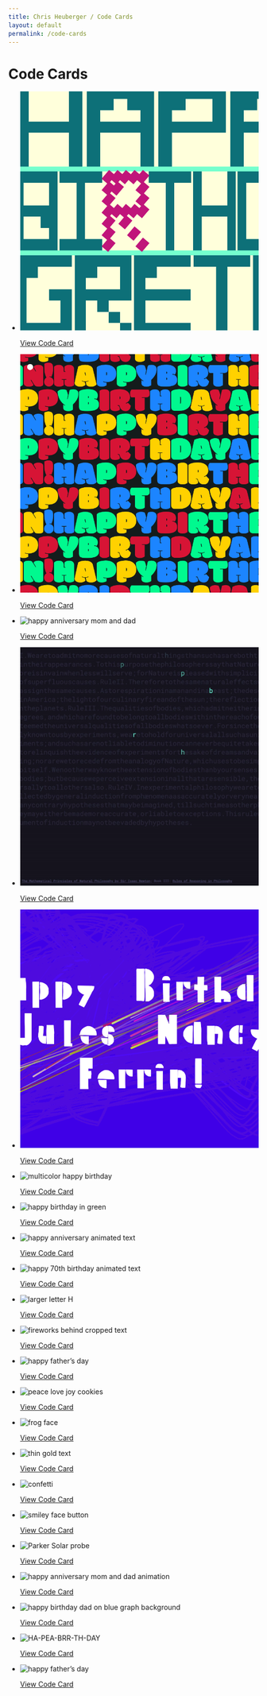 ```yaml
---
title: Chris Heuberger / Code Cards
layout: default
permalink: /code-cards
---
```


<div class="main-content">

  <h1 class="page-title">Code Cards</h1>

  <section class="list-wrapper">
    <ul class="list-mc">
      <li class="list-mc__item">
        <img class="list-mc__img" src="assets/img/code-cards/greta-bday-2021.png" alt="happy birthday Greta" loading="lazy">
        <div class="list-mc__text">
          <p class="list-mc__resources with-just-btn"><a class="btn" href="https://codepen.io/ChrisBup/live/abwmEze" target="_blank" rel="noopener">View Code Card</a></p>
        </div>
      </li>
      <li class="list-mc__item">
        <img class="list-mc__img" src="assets/img/code-cards/ann-bday-2021.png" alt="happy birthday repeated" loading="lazy">
        <div class="list-mc__text">
          <p class="list-mc__resources with-just-btn"><a class="btn" href="https://codepen.io/ChrisBup/live/zYzBKOY" target="_blank" rel="noopener">View Code Card</a></p>
        </div>
      </li>
      <li class="list-mc__item">
        <img class="list-mc__img" src="assets/img/code-cards/anniversary-2021.gif" alt="happy anniversary mom and dad" loading="lazy">
        <div class="list-mc__text">
          <p class="list-mc__resources with-just-btn"><a class="btn" href="https://codepen.io/ChrisBup/live/ZEJzZZB" target="_blank" rel="noopener">View Code Card</a></p>
        </div>
      </li>
      <li class="list-mc__item">
        <img class="list-mc__img" src="assets/img/code-cards/dad-bday-2021.gif" alt="wall of text with letters highlighted" loading="lazy">
        <div class="list-mc__text">
          <p class="list-mc__resources with-just-btn"><a class="btn" href="https://codepen.io/ChrisBup/live/GREaZRN" target="_blank" rel="noopener">View Code Card</a></p>
        </div>
      </li>
      <li class="list-mc__item">
        <img class="list-mc__img" src="assets/img/code-cards/jules-bday-2021.png" alt="happy birthday Jules Nancy Ferrin" loading="lazy">
        <div class="list-mc__text">
          <p class="list-mc__resources with-just-btn"><a class="btn" href="https://codepen.io/ChrisBup/pen/ZEKNEmg" target="_blank" rel="noopener">View Code Card</a></p>
        </div>
      </li>
      <li class="list-mc__item">
        <img class="list-mc__img" src="assets/img/code-cards/greta-bday-2020.gif" alt="multicolor happy birthday" loading="lazy">
        <div class="list-mc__text">
          <p class="list-mc__resources with-just-btn"><a class="btn" href="https://codepen.io/ChrisBup/live/zYBNJWa" target="_blank" rel="noopener">View Code Card</a></p>
        </div>
      </li>
      <li class="list-mc__item">
        <img class="list-mc__img" src="assets/img/code-cards/ann-bday-2020.png" alt="happy birthday in green" loading="lazy">
        <div class="list-mc__text">
          <p class="list-mc__resources with-just-btn"><a class="btn" href="https://codepen.io/ChrisBup/live/gOaZEad" target="_blank" rel="noopener">View Code Card</a></p>
        </div>
      </li>
      <li class="list-mc__item">
        <img class="list-mc__img" src="assets/img/code-cards/anniversary-2020.gif" alt="happy anniversary animated text" loading="lazy">
        <div class="list-mc__text">
          <p class="list-mc__resources with-just-btn"><a class="btn" href="https://parents-anniversary-codecard-2020.glitch.me/" target="_blank" rel="noopener">View Code Card</a></p>
        </div>
      </li>
      <li class="list-mc__item">
        <img class="list-mc__img" src="assets/img/code-cards/dad-bday-2020.gif" alt="happy 70th birthday animated text" loading="lazy">
        <div class="list-mc__text">
          <p class="list-mc__resources with-just-btn"><a class="btn" href="https://dads-birthday-codecard-2020.glitch.me/" target="_blank" rel="noopener">View Code Card</a></p>
        </div>
      </li>
      <li class="list-mc__item">
        <img class="list-mc__img" src="assets/img/code-cards/jules-bday-2020.png" alt="larger letter H" loading="lazy">
        <div class="list-mc__text">
          <p class="list-mc__resources with-just-btn"><a class="btn" href="https://codepen.io/ChrisBup/live/ZEWWPmB" target="_blank" rel="noopener">View Code Card</a></p>
        </div>
      </li>
      <li class="list-mc__item">
        <img class="list-mc__img" src="assets/img/code-cards/anthony-bday-2020.gif" alt="fireworks behind cropped text" loading="lazy">
        <div class="list-mc__text">
          <p class="list-mc__resources with-just-btn"><a class="btn" href="https://codepen.io/ChrisBup/live/PoPKjab" target="_blank" rel="noopener">View Code Card</a></p>
        </div>
      </li>
      <li class="list-mc__item">
        <img class="list-mc__img" src="assets/img/code-cards/fathers-day-2020.png" alt="happy father’s day" loading="lazy">
        <div class="list-mc__text">
          <p class="list-mc__resources with-just-btn"><a class="btn" href="https://codepen.io/ChrisBup/live/qBbrPgm" target="_blank" rel="noopener">View Code Card</a></p>
        </div>
      </li>
      <li class="list-mc__item">
        <img class="list-mc__img" src="assets/img/code-cards/holiday-2019.png" alt="peace love joy cookies" loading="lazy">
        <div class="list-mc__text">
          <p class="list-mc__resources with-just-btn"><a class="btn" href="https://codepen.io/ChrisBup/live/gObmPxa" target="_blank" rel="noopener">View Code Card</a></p>
        </div>
      </li>
      <li class="list-mc__item">
        <img class="list-mc__img" src="assets/img/code-cards/greta-bday-2019.png" alt="frog face" loading="lazy">
        <div class="list-mc__text">
          <p class="list-mc__resources with-just-btn"><a class="btn" href="https://gretas-birthday-codecard-2019.glitch.me/" target="_blank" rel="noopener">View Code Card</a></p>
        </div>
      </li>
      <li class="list-mc__item">
        <img class="list-mc__img" src="assets/img/code-cards/ann-bday-2019.png" alt="thin gold text" loading="lazy">
        <div class="list-mc__text">
          <p class="list-mc__resources with-just-btn"><a class="btn" href="https://anns-birthday-codecard-2019.glitch.me/" target="_blank" rel="noopener">View Code Card</a></p>
        </div>
      </li>
      <li class="list-mc__item">
        <img class="list-mc__img" src="assets/img/code-cards/anniversary-2019.png" alt="confetti" loading="lazy">
        <div class="list-mc__text">
          <p class="list-mc__resources with-just-btn"><a class="btn" href="https://parents-anniversary-codecard-2019.glitch.me/" target="_blank" rel="noopener">View Code Card</a></p>
        </div>
      </li>
      <li class="list-mc__item">
        <img class="list-mc__img" src="assets/img/code-cards/jules-bday-2019.png" alt="smiley face button" loading="lazy">
        <div class="list-mc__text">
          <p class="list-mc__resources with-just-btn"><a class="btn" href="https://codepen.io/ChrisBup/live/xoyKwG" target="_blank" rel="noopener">View Code Card</a></p>
        </div>
      </li>
      <li class="list-mc__item">
        <img class="list-mc__img" src="assets/img/code-cards/gretas-bday-2018.png" alt="Parker Solar probe" loading="lazy">
        <div class="list-mc__text">
          <p class="list-mc__resources with-just-btn"><a class="btn" href="https://codepen.io/ChrisBup/live/WaqvQR" target="_blank" rel="noopener">View Code Card</a></p>
        </div>
      </li>
      <li class="list-mc__item">
        <img class="list-mc__img list-mc__img-border" src="assets/img/code-cards/anniversary-2018.gif" alt="happy anniversary mom and dad animation" loading="lazy">
        <div class="list-mc__text">
          <p class="list-mc__resources with-just-btn"><a class="btn" href="https://codepen.io/ChrisBup/live/QZvymK" target="_blank" rel="noopener">View Code Card</a></p>
        </div>
      </li>
      <li class="list-mc__item">
        <img class="list-mc__img" src="assets/img/code-cards/dad-bday-2018.png" alt="happy birthday dad on blue graph background" loading="lazy">
        <div class="list-mc__text">
          <p class="list-mc__resources with-just-btn"><a class="btn" href="https://codepen.io/ChrisBup/live/wYMNPK" target="_blank" rel="noopener">View Code Card</a></p>
        </div>
      </li>
      <li class="list-mc__item">
        <img class="list-mc__img" src="assets/img/code-cards/jules-bday-2018.png" alt="HA-PEA-BRR-TH-DAY" loading="lazy">
        <div class="list-mc__text">
          <p class="list-mc__resources with-just-btn"><a class="btn" href="https://codepen.io/ChrisBup/live/QBqwWL" target="_blank" rel="noopener">View Code Card</a></p>
        </div>
      </li>
      <li class="list-mc__item">
        <img class="list-mc__img" src="assets/img/code-cards/fathers-day-2018.png" alt="happy father’s day" loading="lazy">
        <div class="list-mc__text">
          <p class="list-mc__resources with-just-btn"><a class="btn" href="https://codepen.io/ChrisBup/live/qKRgPB" target="_blank" rel="noopener">View Code Card</a></p>
        </div>
      </li>
    </ul>
  </section>

</div>